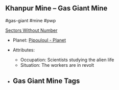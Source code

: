 ## Khanpur Mine &ndash; Gas Giant Mine

#gas-giant #mine #pwp

[Sectors Without Number](https://sectorswithoutnumber.com/sector/bfDcBzTtgpeyLUfwzjio/gasGiantMine/bDXM2nI2KpvQrTkb4mQB)

- Planet: [Pipouloul - Planet](../../../Gaming/StarsWithoutNumber/PiratesWithoutPlunder/Pipouloul%20-%20Planet.md)

- Attributes:
   -   Occupation: Scientists studying the alien life
   -   Situation: The workers are in revolt

- Gas Giant Mine Tags
	-  
